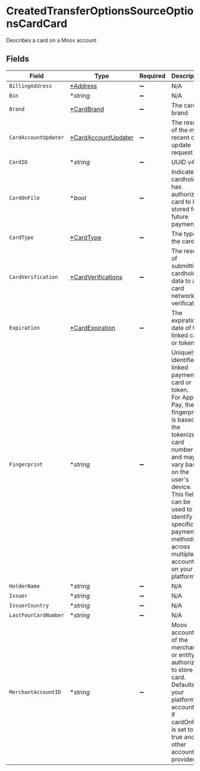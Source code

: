# CreatedTransferOptionsSourceOptionsCardCard

Describes a card on a Moov account


## Fields

| Field                                                                                                                                                                                                                                                                     | Type                                                                                                                                                                                                                                                                      | Required                                                                                                                                                                                                                                                                  | Description                                                                                                                                                                                                                                                               | Example                                                                                                                                                                                                                                                                   |
| ------------------------------------------------------------------------------------------------------------------------------------------------------------------------------------------------------------------------------------------------------------------------- | ------------------------------------------------------------------------------------------------------------------------------------------------------------------------------------------------------------------------------------------------------------------------- | ------------------------------------------------------------------------------------------------------------------------------------------------------------------------------------------------------------------------------------------------------------------------- | ------------------------------------------------------------------------------------------------------------------------------------------------------------------------------------------------------------------------------------------------------------------------- | ------------------------------------------------------------------------------------------------------------------------------------------------------------------------------------------------------------------------------------------------------------------------- |
| `BillingAddress`                                                                                                                                                                                                                                                          | [*Address](../../models/shared/address.md)                                                                                                                                                                                                                                | :heavy_minus_sign:                                                                                                                                                                                                                                                        | N/A                                                                                                                                                                                                                                                                       |                                                                                                                                                                                                                                                                           |
| `Bin`                                                                                                                                                                                                                                                                     | **string*                                                                                                                                                                                                                                                                 | :heavy_minus_sign:                                                                                                                                                                                                                                                        | N/A                                                                                                                                                                                                                                                                       | 123456                                                                                                                                                                                                                                                                    |
| `Brand`                                                                                                                                                                                                                                                                   | [*CardBrand](../../models/shared/cardbrand.md)                                                                                                                                                                                                                            | :heavy_minus_sign:                                                                                                                                                                                                                                                        | The card brand                                                                                                                                                                                                                                                            | Discover                                                                                                                                                                                                                                                                  |
| `CardAccountUpdater`                                                                                                                                                                                                                                                      | [*CardAccountUpdater](../../models/shared/cardaccountupdater.md)                                                                                                                                                                                                          | :heavy_minus_sign:                                                                                                                                                                                                                                                        | The results of the most recent card update request                                                                                                                                                                                                                        |                                                                                                                                                                                                                                                                           |
| `CardID`                                                                                                                                                                                                                                                                  | **string*                                                                                                                                                                                                                                                                 | :heavy_minus_sign:                                                                                                                                                                                                                                                        | UUID v4                                                                                                                                                                                                                                                                   | ec7e1848-dc80-4ab0-8827-dd7fc0737b43                                                                                                                                                                                                                                      |
| `CardOnFile`                                                                                                                                                                                                                                                              | **bool*                                                                                                                                                                                                                                                                   | :heavy_minus_sign:                                                                                                                                                                                                                                                        | Indicates cardholder has authorized card to be stored for future payments                                                                                                                                                                                                 |                                                                                                                                                                                                                                                                           |
| `CardType`                                                                                                                                                                                                                                                                | [*CardType](../../models/shared/cardtype.md)                                                                                                                                                                                                                              | :heavy_minus_sign:                                                                                                                                                                                                                                                        | The type of the card                                                                                                                                                                                                                                                      |                                                                                                                                                                                                                                                                           |
| `CardVerification`                                                                                                                                                                                                                                                        | [*CardVerifications](../../models/shared/cardverifications.md)                                                                                                                                                                                                            | :heavy_minus_sign:                                                                                                                                                                                                                                                        | The results of submitting cardholder data to a card network for verification                                                                                                                                                                                              |                                                                                                                                                                                                                                                                           |
| `Expiration`                                                                                                                                                                                                                                                              | [*CardExpiration](../../models/shared/cardexpiration.md)                                                                                                                                                                                                                  | :heavy_minus_sign:                                                                                                                                                                                                                                                        | The expiration date of the linked card or token                                                                                                                                                                                                                           |                                                                                                                                                                                                                                                                           |
| `Fingerprint`                                                                                                                                                                                                                                                             | **string*                                                                                                                                                                                                                                                                 | :heavy_minus_sign:                                                                                                                                                                                                                                                        | Uniquely identifies a linked payment card or token.<br/>For Apple Pay, the fingerprint is based on the tokenized card number and may vary based on the user's device.<br/>This field can be used to identify specific payment methods across multiple accounts on your platform.<br/> | 9948962d92a1ce40c9f918cd9ece3a22bde62fb325a2f1fe2e833969de672ba3                                                                                                                                                                                                          |
| `HolderName`                                                                                                                                                                                                                                                              | **string*                                                                                                                                                                                                                                                                 | :heavy_minus_sign:                                                                                                                                                                                                                                                        | N/A                                                                                                                                                                                                                                                                       | Jules Jackson                                                                                                                                                                                                                                                             |
| `Issuer`                                                                                                                                                                                                                                                                  | **string*                                                                                                                                                                                                                                                                 | :heavy_minus_sign:                                                                                                                                                                                                                                                        | N/A                                                                                                                                                                                                                                                                       | GRINGOTTS BANK                                                                                                                                                                                                                                                            |
| `IssuerCountry`                                                                                                                                                                                                                                                           | **string*                                                                                                                                                                                                                                                                 | :heavy_minus_sign:                                                                                                                                                                                                                                                        | N/A                                                                                                                                                                                                                                                                       | US                                                                                                                                                                                                                                                                        |
| `LastFourCardNumber`                                                                                                                                                                                                                                                      | **string*                                                                                                                                                                                                                                                                 | :heavy_minus_sign:                                                                                                                                                                                                                                                        | N/A                                                                                                                                                                                                                                                                       | 1234                                                                                                                                                                                                                                                                      |
| `MerchantAccountID`                                                                                                                                                                                                                                                       | **string*                                                                                                                                                                                                                                                                 | :heavy_minus_sign:                                                                                                                                                                                                                                                        | Moov account ID of the merchant or entity authorized to store the card. Defaults to your platform account ID if cardOnFile is set to true and no other account is provided                                                                                                |                                                                                                                                                                                                                                                                           |
